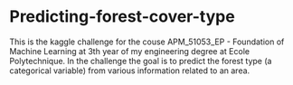 # Predicting-forest-cover-type
This is the kaggle challenge for the couse APM_51053_EP - Foundation of Machine Learning at 3th year of my engineering degree at Ecole Polytechnique. In the challenge the goal is to predict the forest type (a categorical variable) from various information related to an area. 
